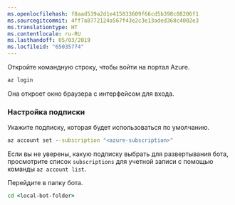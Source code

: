 ```yaml
---
ms.openlocfilehash: f8aad539a2d1e415833609f66cd5b398c88206f1
ms.sourcegitcommit: 4ff7a8772124a567f43e2c3e13aded368c4002e3
ms.translationtype: HT
ms.contentlocale: ru-RU
ms.lasthandoff: 05/03/2019
ms.locfileid: "65035774"
---
```

Откройте командную строку, чтобы войти на портал Azure.

```cmd
az login
```

Она откроет окно браузера с интерфейсом для входа.

### <a name="set-the-subscription"></a>Настройка подписки

Укажите подписку, которая будет использоваться по умолчанию.

```cmd
az account set --subscription "<azure-subscription>"
```

Если вы не уверены, какую подписку выбрать для развертывания бота, просмотрите список `subscriptions` для учетной записи с помощью команды `az account list`.

Перейдите в папку бота.

```cmd
cd <local-bot-folder>
```